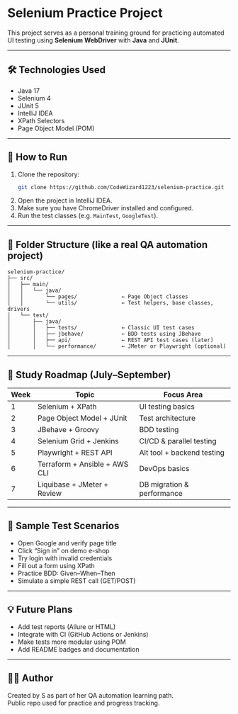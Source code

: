 # Selenium Practice Project

This project serves as a personal training ground for practicing automated UI testing using **Selenium WebDriver** with **Java** and **JUnit**.

---

## 🛠 Technologies Used

- Java 17
- Selenium 4
- JUnit 5
- IntelliJ IDEA
- XPath Selectors
- Page Object Model (POM)

---

## 🚀 How to Run

1. Clone the repository:
   ```bash
   git clone https://github.com/CodeWizard1223/selenium-practice.git
   ```
2. Open the project in IntelliJ IDEA.
3. Make sure you have ChromeDriver installed and configured.
4. Run the test classes (e.g. `MainTest`, `GoogleTest`).

---

## 📁 Folder Structure (like a real QA automation project)

```
selenium-practice/
├── src/
│   ├── main/
│   │   └── java/
│   │       └── pages/              ← Page Object classes
│   │       └── utils/              ← Test helpers, base classes, drivers
│   └── test/
│       ├── java/
│       │   ├── tests/              ← Classic UI test cases
│       │   ├── jbehave/            ← BDD tests using JBehave
│       │   ├── api/                ← REST API test cases (later)
│       │   └── performance/        ← JMeter or Playwright (optional)
```

---

## 🧭 Study Roadmap (July–September)

| Week | Topic                            | Focus Area |
|------|----------------------------------|------------|
| 1    | Selenium + XPath                 | UI testing basics |
| 2    | Page Object Model + JUnit        | Test architecture |
| 3    | JBehave + Groovy                 | BDD testing |
| 4    | Selenium Grid + Jenkins          | CI/CD & parallel testing |
| 5    | Playwright + REST API            | Alt tool + backend testing |
| 6    | Terraform + Ansible + AWS CLI    | DevOps basics |
| 7    | Liquibase + JMeter + Review      | DB migration & performance |

---

## 🧪 Sample Test Scenarios

- Open Google and verify page title
- Click “Sign in” on demo e-shop
- Try login with invalid credentials
- Fill out a form using XPath
- Practice BDD: Given–When–Then
- Simulate a simple REST call (GET/POST)

---

## 💡 Future Plans

- Add test reports (Allure or HTML)
- Integrate with CI (GitHub Actions or Jenkins)
- Make tests more modular using POM
- Add README badges and documentation

---

## 👩‍💻 Author

Created by S as part of her QA automation learning path.  
Public repo used for practice and progress tracking.
